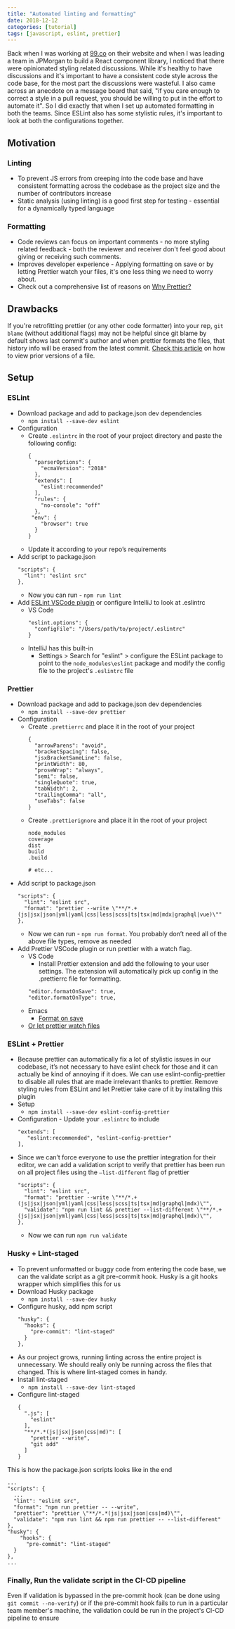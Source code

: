```yaml
---
title: "Automated linting and formatting"
date: 2018-12-12
categories: [tutorial]
tags: [javascript, eslint, prettier]
---
```


Back when I was working at [99.co](https://www.99.co) on their website and when I was leading a team in JPMorgan to build a React component library, I noticed that there were opinionated styling related discussions. While it's healthy to have discussions and it's important to have a consistent code style across the code base, for the most part the discussions were wasteful. I also came across an anecdote on a message board that said, "if you care enough to correct a style in a pull request, you should be willing to put in the effort to automate it". So I did exactly that when I set up automated formatting in both the teams. Since ESLint also has some stylistic rules, it's important to look at both the configurations together.
## Motivation

### Linting
* To prevent JS errors from creeping into the code base and have consistent formatting across the codebase as the project size and the number of contributors increase
* Static analysis (using linting) is a good first step for testing - essential for a dynamically typed language

### Formatting
* Code reviews can focus on important comments - no more styling related feedback - both the reviewer and receiver don't feel good about giving or receiving such comments.
* Improves developer experience - Applying formatting on save or by letting Prettier watch your files, it's one less thing we need to worry about.
* Check out a comprehensive list of reasons on [Why Prettier?](https://prettier.io/docs/en/why-prettier.html)


## Drawbacks

If you're retrofitting prettier (or any other code formatter) into your rep, `git blame` (without additional flags) may not be helpful since git blame by default shows last commit's author and when prettier formats the files, that history info will be erased from the latest commit. [Check this article](http://www.thisprogrammingthing.com/2016/Git-Blame-Previous-Versions/) on how to view prior versions of a file.

## Setup

### ESLint
- Download package and add to package.json dev dependencies
	- `npm install --save-dev eslint`
- Configuration
	- Create `.eslintrc` in the root of your project directory and paste the following config:
		```
		{
		  "parserOptions": {
		    "ecmaVersion": "2018"
		  },
		  "extends": [
		    "eslint:recommended"
		  ],
		  "rules": {
		    "no-console": "off"
		  },
		 "env": {
		    "browser": true
		  }
		}
		```
	- Update it according to your repo’s requirements
- Add script to package.json
	```
	"scripts": {
	  "lint": "eslint src"
	},
	```
	- Now you can run - `npm run lint`
- Add [ESLint VSCode plugin](https://marketplace.visualstudio.com/items?itemName=dbaeumer.vscode-eslint) or configure IntelliJ to look at .eslintrc
	- VS Code
		```
		"eslint.options": {
		  "configFile": "/Users/path/to/project/.eslintrc"
		}
		```
	- IntelliJ has this built-in
		- Settings > Search for "eslint" > configure the ESLint package to point to the `node_modules\eslint` package and modify the config file to the project's `.eslintrc` file

### Prettier
- Download package and add to package.json dev dependencies
	- `npm install --save-dev prettier`
- Configuration
	- Create `.prettierrc` and place it in the root of your project
		```
		{
		  "arrowParens": "avoid",
		  "bracketSpacing": false,
		  "jsxBracketSameLine": false,
		  "printWidth": 80,
		  "proseWrap": "always",
		  "semi": false,
		  "singleQuote": true,
		  "tabWidth": 2,
		  "trailingComma": "all",
		  "useTabs": false
		}
		```
	- Create `.prettierignore` and place it in the root of your project
		```
		node_modules
		coverage
		dist
		build
		.build

		# etc...
		```
- Add script to package.json
	```
	"scripts": {
	  "lint": "eslint src",
	  "format": "prettier --write \"**/*.+(js|jsx|json|yml|yaml|css|less|scss|ts|tsx|md|mdx|graphql|vue)\""
	},
	```
	- Now we can run - `npm run format`. You probably don’t need all of the above file types, remove as needed
- Add Prettier VSCode plugin or run prettier with a watch flag.
	- VS Code
		- Install Prettier extension and add the following to your user settings. The extension will automatically pick up config in the .prettierrc file for formatting.
		```
		"editor.formatOnSave": true,
		"editor.formatOnType": true,
		```
	- Emacs
		- [Format on save](https://github.com/prettier/prettier-emacs)
	- [Or let prettier watch files](https://prettier.io/docs/en/watching-files.html)

### ESLint + Prettier
- Because prettier can automatically fix a lot of stylistic issues in our codebase, it’s not necessary to have eslint check for those and it can actually be kind of annoying if it does. We can use eslint-config-prettier to disable all rules that are made irrelevant thanks to prettier. Remove styling rules from ESLint and let Prettier take care of it by installing this plugin
- Setup
	- `npm install --save-dev eslint-config-prettier`
- Configuration - Update your `.eslintrc` to include
	```
	"extends": [
	   "eslint:recommended", "eslint-config-prettier"
	],
	```
- Since we can’t force everyone to use the prettier integration for their editor, we can add a validation script to verify that prettier has been run on all project files using the `—list-different` flag of prettier
	```
	"scripts": {
	  "lint": "eslint src",
	  "format": "prettier --write \"**/*.+(js|jsx|json|yml|yaml|css|less|scss|ts|tsx|md|graphql|mdx)\"",
	  "validate": "npm run lint && prettier --list-different \"**/*.+(js|jsx|json|yml|yaml|css|less|scss|ts|tsx|md|graphql|mdx)\"",
	},
	```
	- Now we can run `npm run validate`

### Husky + Lint-staged
- To prevent unformatted or buggy code from entering the code base, we can the validate script as a git pre-commit hook. Husky is a git hooks wrapper which simplifies this for us
- Download Husky package
	- `npm install --save-dev husky`
- Configure husky, add npm script
	```
	"husky": {
	  "hooks": {
	    "pre-commit": "lint-staged"
	  }
	},
	```
- As our project grows, running linting across the entire project is unnecessary. We should really only be running across the files that changed. This is where lint-staged comes in handy.
- Install lint-staged
	- `npm install --save-dev lint-staged`
- Configure lint-staged
	```
	{
	  ".js": [
	    "eslint"
	  ],
	  "**/*.*(js|jsx|json|css|md)": [
	    "prettier --write",
	    "git add"
	  ]
	}
	```

This is how the package.json scripts looks like in the end
```
...
"scripts": {
  ...
  "lint": "eslint src",
  "format": "npm run prettier -- --write",
  "prettier": "prettier \"**/*.*(js|jsx|json|css|md)\"",
  "validate": "npm run lint && npm run prettier -- --list-different"
},
"husky": {
	"hooks": {
	  "pre-commit": "lint-staged"
  }
},
...
```

### Finally, Run the validate script in the CI-CD pipeline
Even if validation is bypassed in the pre-commit hook (can be done using `git commit --no-verify`) or if the pre-commit hook fails to run in a particular team member's machine, the validation could be run in the project's CI-CD pipeline to ensure

